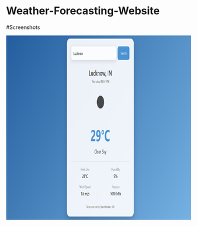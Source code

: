 # Weather-Forecasting-Website
#Screenshots

<div style="text-align: center; margin-bottom: 20px;">
    <img src="https://github.com/Abhay701/Weather-Forecasting-Website/blob/main/Screenshot%202025-04-03%20204513.png" alt="Screenshot 2025-04-03 204513" width="500" height="500" style="margin-right: 200px; display: inline-block;" />
</div>
